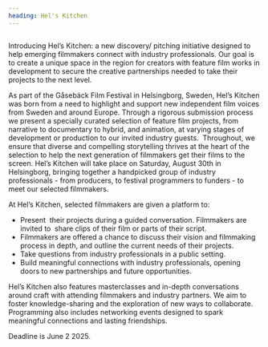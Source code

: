 ```yaml
---
heading: Hel's Kitchen
---
```

![]()

Introducing Hel’s Kitchen: a new discovery/ pitching initiative designed to help emerging filmmakers connect with industry professionals. Our goal is to create a unique space in the region for creators with feature film works in development to secure the creative partnerships needed to take their projects to the next level. 

As part of the Gåsebäck Film Festival in Helsingborg, Sweden, Hel’s Kitchen was born from a need to highlight and support new independent film voices from Sweden and around Europe. Through a rigorous submission process we present a specially curated selection of feature film projects, from narrative to documentary to hybrid, and animation, at varying stages of development or production to our invited industry guests.  Throughout, we ensure that diverse and compelling storytelling thrives at the heart of the selection to help the next generation of filmmakers get their films to the screen. Hel’s Kitchen will take place on Saturday, August 30th in Helsingborg, bringing together a handpicked group of industry professionals - from producers, to festival programmers to funders - to meet our selected filmmakers. 

At Hel’s Kitchen, selected filmmakers are given a platform to:

* Present  their projects during a guided conversation. Filmmakers are invited to  share clips of their film or parts of their script.
* Filmmakers are offered a chance to discuss their vision and filmmaking process in depth, and outline the current needs of their projects. 
* Take questions from industry professionals in a public setting.
* Build meaningful connections with industry professionals, opening doors to new partnerships and future opportunities.

Hel’s Kitchen also features masterclasses and in-depth conversations around craft with attending filmmakers and industry partners. We aim to foster knowledge-sharing and the exploration of new ways to collaborate. Programming also includes networking events designed to spark meaningful connections and lasting friendships.

D﻿eadline is June 2 2025.